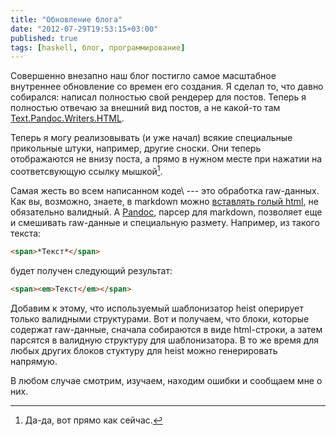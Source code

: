 ```yaml
---
title: "Обновление блога"
date: "2012-07-29T19:53:15+03:00"
published: true
tags: [haskell, блог, программирование]
---
```


Совершенно внезапно наш блог постигло самое масштабное внутреннее обновление со времен его создания. Я сделал то,
что давно собирался: написал полностью свой рендерер для постов. Теперь я полностью отвечаю за внешний вид постов,
а не какой-то там
[Text.Pandoc.Writers.HTML](http://hackage.haskell.org/packages/archive/pandoc/1.9.4.2/doc/html/Text-Pandoc-Writers-HTML.html).


Теперь я могу реализовывать (и уже начал) всякие специальные прикольные штуки, например, другие сноски.
Они теперь отображаются не внизу поста, а прямо в нужном месте при нажатии на соответсвующую ссылку мышкой[^1].

Самая жесть во всем написанном коде\ --- это обработка raw-данных. Как вы, возможно, знаете, в markdown можно
[вставлять голый html](http://daringfireball.net/projects/markdown/syntax#html), не обязательно валидный.
А [Pandoc](http://johnmacfarlane.net/pandoc/), парсер для markdown, позволяет еще и смешивать raw-данные и
специальную размету. Например, из такого текста:

~~~~~markdown
<span>*Текст*</span>
~~~~~

будет получен следующий результат:

~~~~~html
<span><em>Текст</em></span>
~~~~~

Добавим к этому, что используемый шаблонизатор heist оперирует только валидными структурами. Вот и получаем, что блоки,
которые содержат raw-данные, сначала собираются в виде html-строки, а затем парсятся в валидную структуру для
шаблонизатора. В то же время для любых других блоков стуктуру для heist можно генерировать напрямую.

В любом случае смотрим, изучаем, находим ошибки и сообщаем мне о них.

[^1]: Да-да, вот прямо как сейчас.
